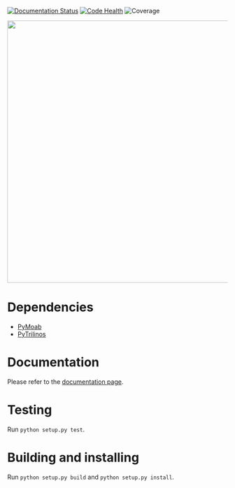 [![Documentation Status](https://readthedocs.org/projects/padpy/badge/?version=latest)](http://padpy.readthedocs.io/en/latest/?badge=latest)
[![Code Health](https://landscape.io/github/gpkc/padpy/master/landscape.svg?style=flat)](https://landscape.io/github/gpkc/padpy/master)
![Coverage](https://cdn.rawgit.com/gpkc/elliptic/master/cov.svg)

<p align="center">
  <img src="https://cdn.rawgit.com/gpkc/ELLIPTIc/master/pic.png" width="600"/>
</p>

# Dependencies
* [PyMoab](https://bitbucket.org/fathomteam/moab/overview)
* [PyTrilinos](https://github.com/trilinos/Trilinos)

# Documentation
Please refer to the [documentation page](https://bitbucket.org/ned/coveragepy).

# Testing
Run `python setup.py test`.

# Building and installing
Run `python setup.py build` and `python setup.py install`.
